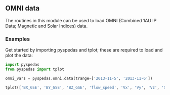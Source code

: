 
## OMNI data
The routines in this module can be used to load OMNI (Combined 1AU IP Data; Magnetic and Solar Indices) data.

### Examples
Get started by importing pyspedas and tplot; these are required to load and plot the data:

```python
import pyspedas
from pyspedas import tplot
```

```python
omni_vars = pyspedas.omni.data(trange=['2013-11-5', '2013-11-6'])

tplot(['BX_GSE', 'BY_GSE', 'BZ_GSE', 'flow_speed', 'Vx', 'Vy', 'Vz', 'SYM_H'])
```

